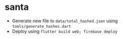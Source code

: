 # santa

* Generate new file to `data/total_hashed.json` using `tools/generate_hashes.dart`
* Deploy using `flutter build web; firebase deploy`
